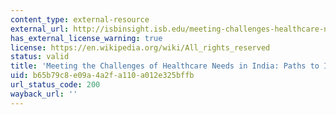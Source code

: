 ```yaml
---
content_type: external-resource
external_url: http://isbinsight.isb.edu/meeting-challenges-healthcare-needs-india-paths-innovation/
has_external_license_warning: true
license: https://en.wikipedia.org/wiki/All_rights_reserved
status: valid
title: 'Meeting the Challenges of Healthcare Needs in India: Paths to Innovation'
uid: b65b79c8-e09a-4a2f-a110-a012e325bffb
url_status_code: 200
wayback_url: ''
---
```

